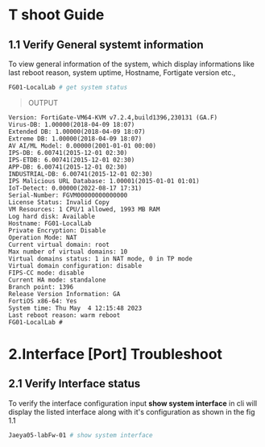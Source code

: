 # T shoot Guide

## 1.1 Verify General systemt information

To view general information of the system, which display informations like last reboot reason, system uptime, Hostname, Fortigate version etc.,

```bash
FG01-LocalLab # get system status
```
>OUTPUT
```
Version: FortiGate-VM64-KVM v7.2.4,build1396,230131 (GA.F)
Virus-DB: 1.00000(2018-04-09 18:07)
Extended DB: 1.00000(2018-04-09 18:07)
Extreme DB: 1.00000(2018-04-09 18:07)
AV AI/ML Model: 0.00000(2001-01-01 00:00)
IPS-DB: 6.00741(2015-12-01 02:30)
IPS-ETDB: 6.00741(2015-12-01 02:30)
APP-DB: 6.00741(2015-12-01 02:30)
INDUSTRIAL-DB: 6.00741(2015-12-01 02:30)
IPS Malicious URL Database: 1.00001(2015-01-01 01:01)
IoT-Detect: 0.00000(2022-08-17 17:31)
Serial-Number: FGVM00000000000000
License Status: Invalid Copy
VM Resources: 1 CPU/1 allowed, 1993 MB RAM
Log hard disk: Available
Hostname: FG01-LocalLab
Private Encryption: Disable
Operation Mode: NAT
Current virtual domain: root
Max number of virtual domains: 10
Virtual domains status: 1 in NAT mode, 0 in TP mode
Virtual domain configuration: disable
FIPS-CC mode: disable
Current HA mode: standalone
Branch point: 1396
Release Version Information: GA
FortiOS x86-64: Yes
System time: Thu May  4 12:15:48 2023
Last reboot reason: warm reboot
FG01-LocalLab #
```


# 2.Interface [Port] Troubleshoot
 
 ## 2.1 Verify Interface status

 To verify the interface configuration input **show system interface**  in cli will display the listed interface along with it's configuration as shown in the fig 1.1

```bash
Jaeya05-labFw-01 # show system interface
```
### 
